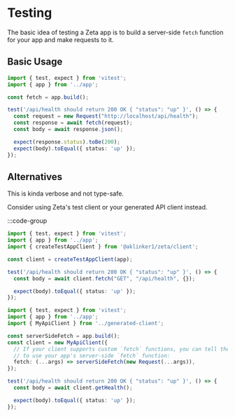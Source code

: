 # Testing

The basic idea of testing a Zeta app is to build a server-side `fetch` function for your app and make requests to it.

## Basic Usage

```ts
import { test, expect } from 'vitest';
import { app } from '../app';

const fetch = app.build();

test('/api/health should return 200 OK { "status": "up" }', () => {
  const request = new Request("http://localhost/api/health");
  const response = await fetch(request);
  const body = await response.json();

  expect(response.status).toBe(200);
  expect(body).toEqual({ status: 'up' });
});
```

## Alternatives

This is kinda verbose and not type-safe.

Consider using Zeta's test client or your generated API client instead.

:::code-group

```ts [Zeta's Test Client]
import { test, expect } from 'vitest';
import { app } from '../app';
import { createTestAppClient } from '@aklinker1/zeta/client';

const client = createTestAppClient(app);

test('/api/health should return 200 OK { "status": "up" }', () => {
  const body = await client.fetch("GET", "/api/health", {});

  expect(body).toEqual({ status: 'up' });
});
```

```ts [Custom]
import { test, expect } from 'vitest';
import { app } from '../app';
import { MyApiClient } from '../generated-client';

const serverSideFetch = app.build();
const client = new MyApiClient({
  // If your client supports custom `fetch` functions, you can tell the client
  // to use your app's server-side `fetch` function:
  fetch: (...args) => serverSideFetch(new Request(...args)),
});

test('/api/health should return 200 OK { "status": "up" }', () => {
  const body = await client.getHealth();

  expect(body).toEqual({ status: 'up' });
});
```
